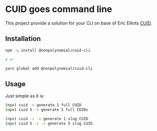 # CUID goes command line

This project provide a solution for your CLI on base of Eric Elliots [CUID](https://github.com/ericelliott/cuid).

## Installation

```bash
npm -g install @nonpolynomial/cuid-cli

# or

yarn global add @nonpolynomial/cuid-cli
```

## Usage

Just simple as it is:

```bash
(npx) cuid -> generate 1 full CUID
(npx) cuid 5 -> generate 5 full CUIDs

(npx) cuid -s -> generate 1 slug CUID
(npx) cuid 5 -s -> generate 5 slug CUID
```
